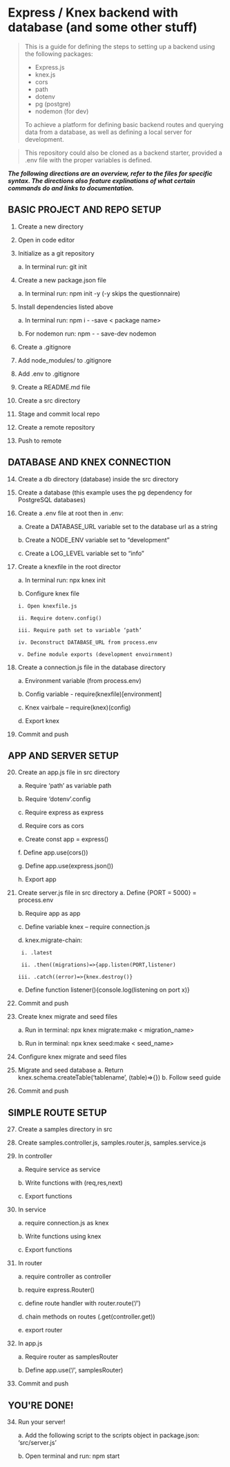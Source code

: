 # Express / Knex backend with database (and some other stuff)

> This is a guide for defining the steps to setting up a backend using the following packages:
>
> - Express.js
> - knex.js
> - cors
> - path
> - dotenv
> - pg (postgre)
> - nodemon (for dev)
>
> To achieve a platform for defining basic backend routes and querying data from a database, as well as defining a local server for development.

> This repository could also be cloned as a backend starter, provided a .env file with the proper variables is defined.

**_The following directions are an overview, refer to the files for specific syntax. The directions also feature explinations of what certain commands do and links to documentation._**

## BASIC PROJECT AND REPO SETUP

1. Create a new directory
2. Open in code editor
3. Initialize as a git repository

   a. In terminal run: git init

4. Create a new package.json file

   a. In terminal run: npm init -y (-y skips the questionnaire)

5. Install dependencies listed above

   a. In terminal run: npm i - -save < package name>

   b. For nodemon run: npm - - save-dev nodemon

6. Create a .gitignore
7. Add node_modules/ to .gitignore
8. Add .env to .gitignore
9. Create a README.md file
10. Create a src directory
11. Stage and commit local repo
12. Create a remote repository
13. Push to remote

## DATABASE AND KNEX CONNECTION

14. Create a db directory (database) inside the src directory
15. Create a database (this example uses the pg dependency for PostgreSQL databases)
16. Create a .env file at root then in .env:

    a. Create a DATABASE_URL variable set to the database url as a string

    b. Create a NODE_ENV variable set to “development”

    c. Create a LOG_LEVEL variable set to “info”

17. Create a knexfile in the root director

    a. In terminal run: npx knex init

    b. Configure knex file

        i. Open knexfile.js

        ii. Require dotenv.config()

        iii. Require path set to variable ‘path’

        iv. Deconstruct DATABASE_URL from process.env

        v. Define module exports (development envoirnment)

18. Create a connection.js file in the database directory

    a. Environment variable (from process.env)

    b. Config variable - require(knexfile)\[environment\]

    c. Knex vairbale – require(knex)(config)

    d. Export knex

19. Commit and push

## APP AND SERVER SETUP

20. Create an app.js file in src directory

    a. Require ‘path’ as variable path

    b. Require ‘dotenv’.config

    c. Require express as express

    d. Require cors as cors

    e. Create const app = express()

    f. Define app.use(cors())

    g. Define app.use(express.json())

    h. Export app

21. Create server.js file in src directory
    a. Define {PORT = 5000} = process.env

    b. Require app as app

    c. Define variable knex – require connection.js

    d. knex.migrate-chain:

         i. .latest

         ii. .then((migrations)=>{app.listen(PORT,listener)

        iii. .catch((error)=>{knex.destroy()}

    e. Define function listener(){console.log(listening on port x)}

22. Commit and push
23. Create knex migrate and seed files
    
    a. Run in terminal: npx knex migrate:make < migration_name>

    b. Run in terminal: npx knex seed:make < seed_name>
24. Configure knex migrate and seed files
25. Migrate and seed database
    a. Return knex.schema.createTable(‘tablename’, (table)=>{})
    b. Follow seed guide
26. Commit and push

## SIMPLE ROUTE SETUP

27. Create a samples directory in src
28. Create samples.controller.js, samples.router.js, samples.service.js
29. In controller

    a. Require service as service

    b. Write functions with (req,res,next)

    c. Export functions

30. In service

    a. require connection.js as knex

    b. Write functions using knex

    c. Export functions

31. In router

    a. require controller as controller

    b. require express.Router()

    c. define route handler with router.route(‘/’)

    d. chain methods on routes (.get(controller.get))

    e. export router

32. In app.js

    a. Require router as samplesRouter

    b. Define app.use(‘/’, samplesRouter)

33. Commit and push

## YOU'RE DONE!

34. Run your server!

    a. Add the following script to the scripts object in package.json: ‘src/server.js’

    b. Open terminal and run: npm start
